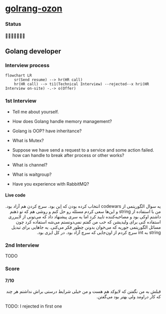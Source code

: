 # [golrang-ozon](https://ozon-social)

### Status
#### 📜📞🔧👱🏻‍♀️❎
## Golang developer
### Interview process
```mermaid
flowchart LR
    sr(Send resume) --> hr(HR call)
    hr(HR call) --> ti1(Technical Interview) --rejected--x hri(HR Interview on-site) -.-> o(Offer)
```

### 1st Interview

- Tell me about yourself.

- How does Golang handle memory management?

- Golang is OOP? have inheritance?

- What is Mutex?

- Suppose we have send a request to a service and some action failed. how can handle to break after process or other works?

- What is channel?

- What is waitgroup?

- Have you experience with RabbitMQ?

#### Live code

<p dir="rtl">
یه سوال الگوریتمی از codewars انتخاب کرده بودن که
<a href="https://www.codewars.com/kata/515decfd9dcfc23bb6000006/train/go">این</a>
بود. سرچ کردن هم آزاد بود.
<br />
من با استفاده از string و این‌ها سعی کردم مسئله رو حل کنم و روشی هم که تو ذهنم داشتم اوکی بود و مصاحبه‌‌کننده تایید کرد اما یه سری پیشنهاد داد که می‌تونی از لایبرری استفاده کنی برای ولیدیشن که خب من گفتم نمی‌دونستم می‌شه استفاده کرد چون مسائل الگوریتمی جوریه که می‌خوان بدونن چطور فکر می‌کنی. یه جاهایی برای تبدیل string به int سرچ کردم از اون‌جایی که سرچ آزاد بود. در کل ایزی بود.
</p>


### 2nd Interview
TODO

### Score
#### 7/10

<p dir="rtl">قبلش به من نگفتن که لایوکد هم هست و من خیلی شرایط درستی براش نداشتم هر چند که کار دراومد ولی بهتر بود می‌گفتن.</p>

TODO: I rejected in first one
